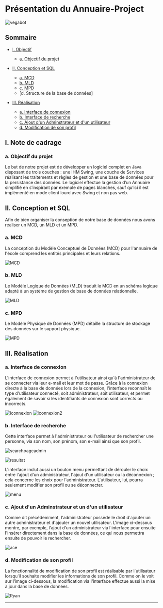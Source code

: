 # Présentation du Annuaire-Project

![vegabot](images/vegabot.jpg)

## Sommaire
- [I. Objectif](#ii-bot-discord)
  - [a. Objectif du projet](#a-commandes-simples)

- [II. Conception et SQL](#i-conception-et-sql)
  - [a. MCD](#a-mcd)
  - [b. MLD](#b-mld)
  - [c. MPD](#c-mpd)
  - [d. Structure de la base de données]

- [III. Réalisation](#i-conception-et-sql)
  - [a. Interface de connexion](#a-mcd)
  - [b. Interface de recherche](#b-mld)
  - [c. Ajout d'un Adminstrateur et d'un utilisateur](#c-mpd)
  - [d. Modification de son profil](#c-mpd)

## I. Note de cadrage

### a. Objectif du projet

Le but de notre projet est de développer un logiciel complet en Java disposant de trois couches :
une IHM Swing, une couche de Services réalisant les traitements et règles de gestion et une base de
données pour la persistance des données. Le logiciel effectue la gestion d’un Annuaire simplifié 
en s’inspirant par exemple de pages blanches, sauf qu’ici il est implémenté en mode client lourd avec Swing et non pas web.

## II. Conception et SQL

Afin de bien organiser la conseption de notre base de données nous avons réaliser un MCD, un MLD et un MPD.

### a. MCD
La conception du Modèle Conceptuel de Données (MCD) pour l'annuaire de l'école comprend les entités principales et leurs relations.

![MCD](Images_Readme/MCD.png)

### b. MLD
Le Modèle Logique de Données (MLD) traduit le MCD en un schéma logique adapté à un système de gestion de base de données relationnelle.

![MLD](Images_Readme/MLD.png)

### c. MPD
Le Modèle Physique de Données (MPD) détaille la structure de stockage des données sur le support physique.

![MPD](Images_Readme/MPD.png)

## III. Réalisation

### a. Interface de connexion
L'interface de connexion permet à l'utilisateur ainsi qu'à l'administrateur de se connecter via leur e-mail et leur mot de passe. 
Grâce à la connexion directe à la base de données lors de la connexion, l'interface reconnaît le type d'utilisateur connecté, soit administrateur, soit utilisateur, 
et permet également de savoir si les identifiants de connexion sont corrects ou incorrects.


![iconnexion](Images_Readme/I_connexion.png)      ![iconnexion2](Images_Readme/I_connexion2.png)

### b. Interface de recherche
Cette interface permet à l'administrateur ou l'utilisateur de rechercher une personne, via son nom, son prénom, son e-mail ainsi que son profil.

![searchpageadmin](Images_Readme/searchpageadmin1.png)

![resultat](Images_Readme/result1.png)

L'interface inclut aussi un bouton menu permettant de dérouler le choix entre l'ajout d'un administrateur, l'ajout d'un utilisateur ou la déconnexion ; cela concerne les choix pour l'administrateur.
L'utilisateur, lui, pourra seulement modifier son profil ou se déconnecter.

![menu](Images_Readme/boutonmenu.png)


### c. Ajout d'un Adminstrateur et un d'un utilisateur
Comme dit précédemment, l'administrateur possède le droit d'ajouter un autre administrateur et d'ajouter un nouvel utilisateur. L'image ci-dessous montre, par exemple, l'ajout d'un administrateur via l'interface pour ensuite l'insérer directement dans la base de données, ce qui nous permettra ensuite de pouvoir le rechercher.

![ace](Images_Readme/ace.png)


### d. Modification de son profil
La fonctionnalité de modification de son profil est réalisable par l'utilisateur lorsqu'il souhaite modifier les informations de son profil. Comme on le voit sur l'image ci-dessous, la modification via l'interface effectue aussi la mise à jour dans la base de données.

![Ryan](Images_Readme/ryan.png)

---
